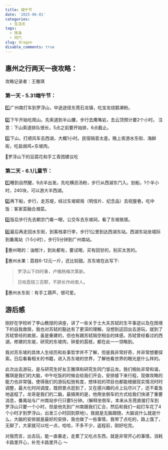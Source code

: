 ```yaml
---
title: 端午节
date: '2025-06-01'
categories:
  - 生活志
tags:
  - 珠海
  - 同门
slug: dragon
disable_comments: true
---
```



## 惠州之行两天一夜攻略：

攻略记录者：王雅琪

### 第一天 - 5.31端午节：

1️⃣广州南打车到罗浮山，中途途径东莞石龙镇，吃宝龙烧鹅濑粉。

2️⃣下午开始吃爬山。先索道到半山腰，步行去鹰嘴岩，去云顶预计要2个小时。
注意：下山索道排队很长，5点之前要开始排，6点截止。

3️⃣下山，打顺风车去西湖，大概1小时。民宿隔音太差。晚上夜游水东街、海鲜街，吃盐焗鸡+东坡肉。

🌟罗浮山下的豆腐花和手工青团建议吃

###  第二天 - 6.1儿童节：

1️⃣睡到自然醒，9点半出发。先吃横沥汤粉，步行从西湖东门入。划船，1个半小时，240块，可以游大半西湖。

2️⃣再下船，步行，走苏堤，经过东坡邮局（明信片、纪念品）去祝屋巷，吃中饭：客家菜融合湘菜。

3️⃣饭后步行先去朝京门看一眼，公交车去东坡祠，看了东坡故居。

4️⃣最后再走回水东街，到客栈拿行李，步行1公里到达西湖东站。西湖东站坐城际到番禺站（1·5小时），步行5分钟到广州南站。

🌟惠州喝的：油柑汁，到处都有，要试喝，买有回甘的，别买太苦的。

🌟惠州水果：荔枝6-12元一斤，还比较甜。苏东坡在此写下:

>  罗浮山下四时春，卢橘杨梅次第新。
>
> 日啖荔枝三百颗，不辞长作岭南人。

🌟惠州水东街：有手工葫芦，很可爱。

## 游后感

刚好在学校听了李山教授的讲座，讲了一些关于士大夫苏轼的生平事迹以及在困境下的自我救赎，我也对苏轼的豁达有了更深的理解。没想到这回出去游玩，就到了苏轼曾经的故居，虽是重建的，但也有跟苏轼隔空相会的体感。苏轼曾经看过的西湖，修建的东堤，研究的东坡肉，钟爱的荔枝，都在此一一领略到。

我对苏东坡的具体人生经历和处事哲学并不了解，但是我非常好奇，并非常想要探索。日后看看相关的书籍，进入苏东坡的世界，了解他看世界的眼光是什么样的。

此次出去游玩，是与研究生好友王雅琪和研究生同门邹云龙。我们相处非常和谐，雅琪是我们的大脑，中午吃饭的时候会给我们开会，安排接下来行程，现做攻略的能力也非常强，使得我们的游玩松弛有度，想体验的项目也都能根据现实情况时时调整，最大化时间调度，既把景点逛到了，又在感兴趣的点上玩尽兴了，还不着急地返程了。龙哥是我们的二脑，最搞笑的是，他用坐倒车的方式给我们快递了重要消息，番禺站与广州南站步行只要5分钟。（解释坐倒车，本来从东莞直接打车到罗浮山只要一个小时，但是他先到广州南跟我们汇合，然后和我们一起打车花了4个小时才到罗浮山，出发三小时回到原地）。我就是无脑跟随，大脑说什么就是什么，大脑的安排就是最好的安排，我也做了一些事情，我带了点吃的，路上饿了，无聊了，大家就可以吃一点，哈哈，不多不少，返程前，刚好吃完。

对我而言，出去玩，能一直暴走，走累了又吃点东西，就是非常开心的事情，消耗卡路里开心，补充卡路里开心 ～ 
